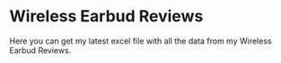 # Wireless Earbud Reviews

Here you can get my latest excel file with all the data from my Wireless Earbud Reviews.
